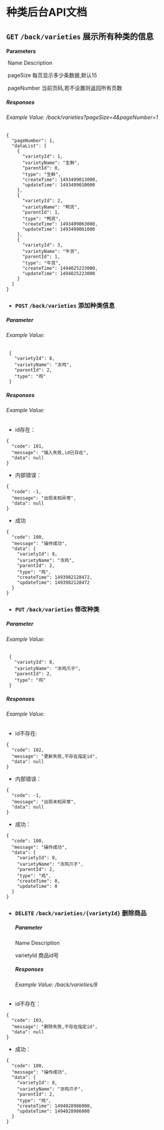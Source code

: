 # 种类后台API文档





## `GET`   	`/back/varieties`		展示所有种类的信息

**Parameters**

​	Name				Description

​	pageSize				每页显示多少条数据,默认15

​	pageNumber			当前页码,若不设置则返回所有页数

##### Responses

###### Example Value:		/back/varieties?pageSize=4&pageNumber=1

```
{
  "pageNumber": 1,
  "dataList": [
    {
      "varietyId": 1,
      "varietyName": "生鲜",
      "parentId": 0,
      "type": "生鲜",
      "createTime": 1493499013000,
      "updateTime": 1493499010000
    },
    {
      "varietyId": 2,
      "varietyName": "鸭货",
      "parentId": 1,
      "type": "鸭货",
      "createTime": 1493499063000,
      "updateTime": 1493499061000
    },
    {
      "varietyId": 3,
      "varietyName": "牛货",
      "parentId": 1,
      "type": "牛货",
      "createTime": 1494025223000,
      "updateTime": 1494025223000
    }
  ]
}
```

- ### `POST`	`/back/varieties`		添加种类信息

##### Parameter

###### Example Value:

```
 {
   "varietyId": 8,
   "varietyName": "冻鸡",
   "parentId": 2,
   "type": "鸡"
 }
```

##### Responses

###### Example Value:

- id存在：	

```
{
  "code": 101,
  "message": "插入失败,id已存在",
  "data": null
}
```

- 内部错误：

```
{
  "code": -1,
  "message": "出现未知异常",
  "data": null
}
```

- 成功

```
{
  "code": 100,
  "message": "操作成功",
  "data": {
    "varietyId": 8,
    "varietyName": "冻鸡",
    "parentId": 2,
    "type": "鸡",
    "createTime": 1493982128472,
    "updateTime": 1493982128472
  }
}
```

- ### `PUT`	`/back/varieties`		修改种类

##### Parameter

###### Example Value:

```
 {
   "varietyId": 8,
   "varietyName": "冻鸡爪子",
   "parentId": 2,
   "type": "鸡"
 }
```

##### Responses

###### Example Value:

- id不存在:

```
{
  "code": 102,
  "message": "更新失败,不存在指定id",
  "data": null
}
```

- 内部错误：

```
{
  "code": -1,
  "message": "出现未知异常",
  "data": null
}
```

- 成功：

```
{
  "code": 100,
  "message": "操作成功",
  "data": {
    "varietyId": 8,
    "varietyName": "冻鸡爪子",
    "parentId": 2,
    "type": "鸡",
    "createTime": 0,
    "updateTime": 0
  }
}
```

- ### `DELETE`		`/back/varieties/{varietyId}`	删除商品

  ##### Parameter			

  ​Name				Description

  varietyId				商品id号

  ##### Responses

  ###### Example Value:		/back/varieties/8

- id不存在：

```
{
  "code": 103,
  "message": "删除失败,不存在指定id",
  "data": null
}
```

- 成功：

```
{
  "code": 100,
  "message": "操作成功",
  "data": {
    "varietyId": 8,
    "varietyName": "冻鸡爪子",
    "parentId": 2,
    "type": "鸡",
    "createTime": 1494028986000,
    "updateTime": 1494028986000
  }
}
```

